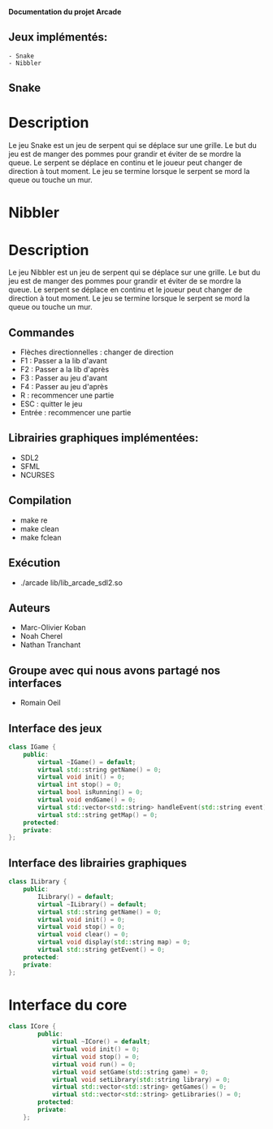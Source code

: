 **Documentation du projet Arcade**

## Jeux implémentés:
    - Snake
    - Nibbler

## Snake
# Description
Le jeu Snake est un jeu de serpent qui se déplace sur une grille. Le but du jeu est de manger des pommes pour grandir et éviter de se mordre la queue. Le serpent se déplace en continu et le joueur peut changer de direction à tout moment. Le jeu se termine lorsque le serpent se mord la queue ou touche un mur.

# Nibbler
# Description
Le jeu Nibbler est un jeu de serpent qui se déplace sur une grille. Le but du jeu est de manger des pommes pour grandir et éviter de se mordre la queue. Le serpent se déplace en continu et le joueur peut changer de direction à tout moment. Le jeu se termine lorsque le serpent se mord la queue ou touche un mur.

## Commandes
- Flèches directionnelles : changer de direction
- F1 : Passer a la lib d'avant
- F2 : Passer a la lib d'après
- F3 : Passer au jeu d'avant
- F4 : Passer au jeu d'après
- R : recommencer une partie
- ESC : quitter le jeu
- Entrée : recommencer une partie

## Librairies graphiques implémentées:
- SDL2
- SFML
- NCURSES

## Compilation
- make re
- make clean
- make fclean

## Exécution
- ./arcade lib/lib_arcade_sdl2.so

## Auteurs
- Marc-Olivier Koban
- Noah Cherel
- Nathan Tranchant

## Groupe avec qui nous avons partagé nos interfaces
- Romain Oeil

## Interface des jeux
```cpp
class IGame {
    public:
        virtual ~IGame() = default;                                          // Destructeur virtuel
        virtual std::string getName() = 0;                                   // Retourne le nom du jeu (Snake, Nibbler, ...)
        virtual void init() = 0;                                             // Initialise le jeu (la map, le snake, le nibbler, verifie si la map est valide, ...)
        virtual int stop() = 0;                                              // Stop le jeu (libère les ressources, ...)
        virtual bool isRunning() = 0;                                        // Retourne true si le jeu est en cours, false sinon
        virtual void endGame() = 0;                                          // Termine le jeu en mettant isRunning à false
        virtual std::vector<std::string> handleEvent(std::string event) = 0; // Gère les évènements (flèches directionnelles, ESC, R, ...)
        virtual std::string getMap() = 0;                                    // Retourne la map du jeu sous forme de string
    protected:
    private:
};
```

## Interface des librairies graphiques
```cpp
class ILibrary {
    public:
        ILibrary() = default;                                               // Constructeur par défaut
        virtual ~ILibrary() = default;                                      // Destructeur virtuel
        virtual std::string getName() = 0;                                  // Retourne le nom de la librairie (SDL2, SFML, NCURSES, ...)
        virtual void init() = 0;                                            // Initialise la librairie (crée la fenêtre, ...)
        virtual void stop() = 0;                                            // Stop la librairie (libère les ressources, ...)
        virtual void clear() = 0;                                           // Efface la fenêtre (la map) en mettant tout en noir (ou blanc)
        virtual void display(std::string map) = 0;                          // Affiche la map
        virtual std::string getEvent() = 0;                                 // Retourne l'évènement (flèches directionnelles, ESC, R, ...)
    protected:
    private:
};
```

# Interface du core
```cpp
class ICore {
        public:
            virtual ~ICore() = default;                                         // Destructeur virtuel
            virtual void init() = 0;                                            // Initialise le core (charge les librairies, ...)
            virtual void stop() = 0;                                            // Stop le core (libère les ressources, ...)
            virtual void run() = 0;                                             // Lance le core (boucle infinie)
            virtual void setGame(std::string game) = 0;                         // Change le jeu courant
            virtual void setLibrary(std::string library) = 0;                   // Change la librairie courante
            virtual std::vector<std::string> getGames() = 0;                    // Retourne la liste des jeux
            virtual std::vector<std::string> getLibraries() = 0;                // Retourne la liste des librairies
        protected:
        private:
    };
```
